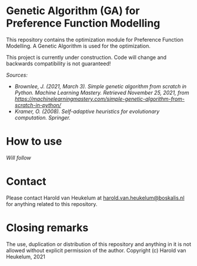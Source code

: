 # Genetic Algorithm (GA) for Preference Function Modelling

This repository contains the optimization module for Preference Function Modelling. A Genetic Algorithm is used for the
optimization. 

This project is currently under construction. Code will change and backwards compatibility is not guaranteed!


*Sources:*

- *Brownlee, J. (2021, March 3). Simple genetic algorithm from scratch in Python. Machine Learning Mastery. Retrieved
November 25, 2021, from https://machinelearningmastery.com/simple-genetic-algorithm-from-scratch-in-python/*
- *Kramer, O. (2008). Self-adaptive heuristics for evolutionary computation. Springer.*

# How to use

*Will follow*

# Contact

Please contact Harold van Heukelum at harold.van.heukelum@boskalis.nl for anything related to this repository.

# Closing remarks

The use, duplication or distribution of this repository and anything in it is not allowed without explicit permission of
the author. Copyright (c) Harold van Heukelum, 2021
